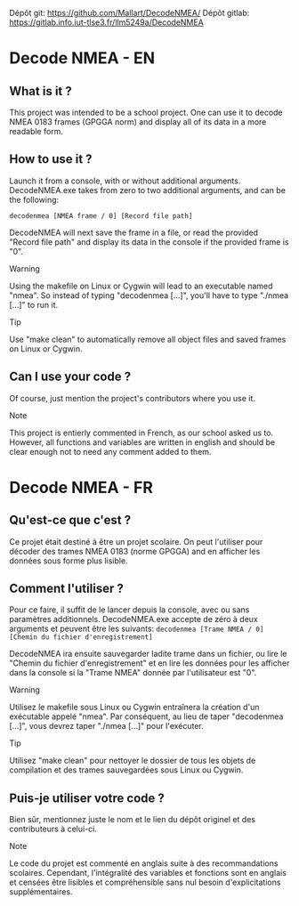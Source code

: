 Dépôt git: https://github.com/Mallart/DecodeNMEA/
Dépôt gitlab: https://gitlab.info.iut-tlse3.fr/llm5249a/DecodeNMEA

# Decode NMEA - EN
## What is it ?
This project was intended to be a school project.
One can use it to decode NMEA 0183 frames (GPGGA norm) and display all of its data in a more readable form.
## How to use it ?
Launch it from a console, with or without additional arguments.
DecodeNMEA.exe takes from zero to two additional arguments, and can be the following:

`decodenmea [NMEA frame / 0] [Record file path]`

DecodeNMEA will next save the frame in a file, or read the provided "Record file path" and display its data in the console if the provided frame is "0".
> [!WARNING]
> Using the makefile on Linux or Cygwin will lead to an executable named "nmea". So instead of typing "decodenmea [...]", you'll have to type "./nmea [...]" to run it.

> [!TIP]
> Use "make clean" to automatically remove all object files and saved frames on Linux or Cygwin.

## Can I use your code ?
Of course, just mention the project's contributors where you use it.

> [!NOTE]
> This project is entierly commented in French, as our school asked us to. However, all functions and variables are written in english and should be clear enough not to need any comment added to them.

# Decode NMEA - FR
## Qu'est-ce que c'est ?
Ce projet était destiné à être un projet scolaire.
On peut l'utiliser pour décoder des trames NMEA 0183 (norme GPGGA) and en afficher les données sous forme plus lisible.
## Comment l'utiliser ?
Pour ce faire, il suffit de le lancer depuis la console, avec ou sans paramètres additionnels.
DecodeNMEA.exe accepte de zéro à deux arguments et peuvent être les suivants:
`decodenmea [Trame NMEA / 0] [Chemin du fichier d'enregistrement]`

DecodeNMEA ira ensuite sauvegarder ladite trame dans un fichier, ou lire le "Chemin du fichier d'enregistrement" et en lire les données pour les afficher dans la console si la "Trame NMEA" donnée par l'utilisateur est "0".

> [!WARNING]
> Utilisez le makefile sous Linux ou Cygwin entraînera la création d'un exécutable appelé "nmea". Par conséquent, au lieu de taper "decodenmea [...]", vous devrez taper "./nmea [...]" pour l'exécuter.

> [!TIP]
> Utilisez "make clean" pour nettoyer le dossier de tous les objets de compilation et des trames sauvegardées sous Linux ou Cygwin.

## Puis-je utiliser votre code ?
Bien sûr, mentionnez juste le nom et le lien du dépôt originel et des contributeurs à celui-ci.

> [!NOTE]
> Le code du projet est commenté en anglais suite à des recommandations scolaires. Cependant, l'intégralité des variables et fonctions sont en anglais et censées être lisibles et compréhensible sans nul besoin d'explicitations supplémentaires.
